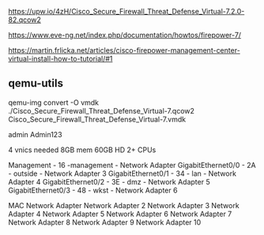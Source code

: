 https://upw.io/4zH/Cisco_Secure_Firewall_Threat_Defense_Virtual-7.2.0-82.qcow2

https://www.eve-ng.net/index.php/documentation/howtos/firepower-7/

https://martin.frlicka.net/articles/cisco-firepower-management-center-virtual-install-how-to-tutorial/#1


## qemu-utils

qemu-img convert -O vmdk ./Cisco_Secure_Firewall_Threat_Defense_Virtual-7.qcow2 Cisco_Secure_Firewall_Threat_Defense_Virtual-7.vmdk



admin
Admin123


4 vnics needed
8GB mem
60GB HD
2+ CPUs


Management - 16 -management - Network Adapter
GigabitEthernet0/0 - 2A - outside - Network Adapter 3
GigabitEthernet0/1 - 34 - lan - Network Adapter 4
GigabitEthernet0/2 - 3E - dmz - Network Adapter 5
GigabitEthernet0/3 - 48 - wkst - Network Adapter 6




MAC
Network Adapter 
Network Adapter 2
Network Adapter 3
Network Adapter 4
Network Adapter 5
Network Adapter 6
Network Adapter 7
Network Adapter 8
Network Adapter 9
Network Adapter 10